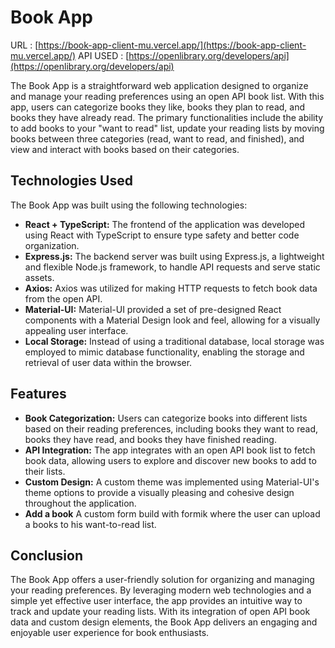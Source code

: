 
# Book App

URL : [https://book-app-client-mu.vercel.app/](https://book-app-client-mu.vercel.app/)
API USED : [https://openlibrary.org/developers/api](https://openlibrary.org/developers/api)

The Book App is a straightforward web application designed to organize and manage your reading preferences using an open API book list. With this app, users can categorize books they like, books they plan to read, and books they have already read. The primary functionalities include the ability to add books to your "want to read" list, update your reading lists by moving books between three categories (read, want to read, and finished), and view and interact with books based on their categories.

## Technologies Used

The Book App was built using the following technologies:

-   **React + TypeScript:** The frontend of the application was developed using React with TypeScript to ensure type safety and better code organization.
-   **Express.js:** The backend server was built using Express.js, a lightweight and flexible Node.js framework, to handle API requests and serve static assets.
-   **Axios:** Axios was utilized for making HTTP requests to fetch book data from the open API.
-   **Material-UI:** Material-UI provided a set of pre-designed React components with a Material Design look and feel, allowing for a visually appealing user interface.
-   **Local Storage:** Instead of using a traditional database, local storage was employed to mimic database functionality, enabling the storage and retrieval of user data within the browser.

## Features

-   **Book Categorization:** Users can categorize books into different lists based on their reading preferences, including books they want to read, books they have read, and books they have finished reading.
-   **API Integration:** The app integrates with an open API book list to fetch book data, allowing users to explore and discover new books to add to their lists.
-   **Custom Design:** A custom theme was implemented using Material-UI's theme options to provide a visually pleasing and cohesive design throughout the application.
- **Add a book** A custom form build with formik where the user can upload a books to his want-to-read list.

## Conclusion

The Book App offers a user-friendly solution for organizing and managing your reading preferences. By leveraging modern web technologies and a simple yet effective user interface, the app provides an intuitive way to track and update your reading lists. With its integration of open API book data and custom design elements, the Book App delivers an engaging and enjoyable user experience for book enthusiasts.